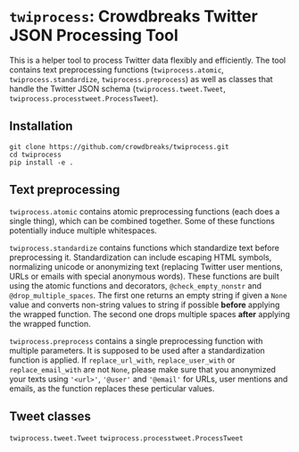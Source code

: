 # `twiprocess`: Crowdbreaks Twitter JSON Processing Tool
This is a helper tool to process Twitter data flexibly and efficiently.
The tool contains text preprocessing functions (`twiprocess.atomic`, `twiprocess.standardize`, `twiprocess.preprocess`) as well as classes that handle the Twitter JSON schema (`twiprocess.tweet.Tweet`, `twiprocess.processtweet.ProcessTweet`).

## Installation
```
git clone https://github.com/crowdbreaks/twiprocess.git
cd twiprocess
pip install -e .
```

## Text preprocessing
`twiprocess.atomic` contains atomic preprocessing functions (each does a single thing), which can be combined together. Some of these functions potentially induce multiple whitespaces.

`twiprocess.standardize` contains functions which standardize text before preprocessing it. Standardization can include escaping HTML symbols, normalizing unicode or anonymizing text (replacing Twitter user mentions, URLs or emails with special anonymous words). These functions are built using the atomic functions and decorators, `@check_empty_nonstr` and `@drop_multiple_spaces`. The first one returns an empty string if given a `None` value and converts non-string values to string if possible **before** applying the wrapped function. The second one drops multiple spaces **after** applying the wrapped function.

`twiprocess.preprocess` contains a single preprocessing function with multiple parameters. It is supposed to be used after a standardization function is applied. If `replace_url_with`, `replace_user_with` or `replace_email_with` are not `None`, please make sure that you anonymized your texts using `'<url>'`, `'@user'` and `'@email'` for URLs, user mentions and emails, as the function replaces these perticular values.

## Tweet classes
`twiprocess.tweet.Tweet`
`twiprocess.processtweet.ProcessTweet`
